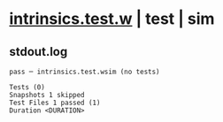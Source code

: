 # [intrinsics.test.w](../../../../../tests/valid/intrinsics.test.w) | test | sim

## stdout.log
```log
pass ─ intrinsics.test.wsim (no tests)

Tests (0)
Snapshots 1 skipped
Test Files 1 passed (1)
Duration <DURATION>
```

